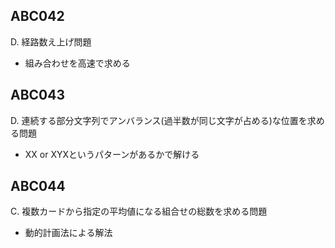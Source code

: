 ## ABC042
D. 経路数え上げ問題
* 組み合わせを高速で求める
## ABC043
D. 連続する部分文字列でアンバランス(過半数が同じ文字が占める)な位置を求める問題
* XX or XYXというパターンがあるかで解ける
## ABC044
C. 複数カードから指定の平均値になる組合せの総数を求める問題
* 動的計画法による解法

##
